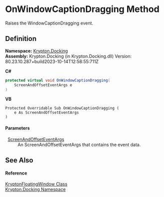 # OnWindowCaptionDragging Method


Raises the WindowCaptionDragging event.



## Definition
**Namespace:** <a href="98399376-cf41-9454-4b4d-4fab2ca20bc7.md">Krypton.Docking</a>  
**Assembly:** Krypton.Docking (in Krypton.Docking.dll) Version: 80.23.10.287+build2023-10-14T12:58:55:711Z

**C#**
``` C#
protected virtual void OnWindowCaptionDragging(
	ScreenAndOffsetEventArgs e
)
```
**VB**
``` VB
Protected Overridable Sub OnWindowCaptionDragging ( 
	e As ScreenAndOffsetEventArgs
)
```



#### Parameters
<dl><dt>  <a href="3c99aac3-1eec-5976-8507-b974c518ed5c.md">ScreenAndOffsetEventArgs</a></dt><dd>An ScreenAndOffsetEventArgs that contains the event data.</dd></dl>

## See Also


#### Reference
<a href="f85c60bf-8bb1-2e91-bb79-52c513e57d37.md">KryptonFloatingWindow Class</a>  
<a href="98399376-cf41-9454-4b4d-4fab2ca20bc7.md">Krypton.Docking Namespace</a>  
